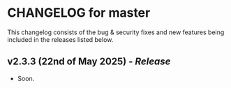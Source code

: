 # CHANGELOG for master

This changelog consists of the bug & security fixes and new features being included in the releases listed below.

## **v2.3.3 (22nd of May 2025)** - *Release*

* Soon.
